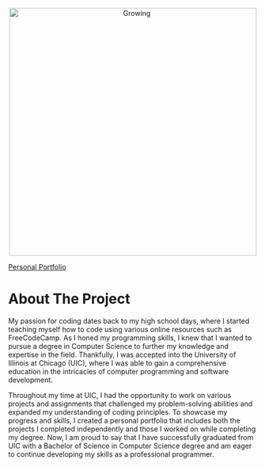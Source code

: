 <p align="center">
  <img src="https://raw.githubusercontent.com/AlexisRodriguezCS/alexisrodriguezcs.github.io/main/Images/Growing.jpg" alt="Growing" style="display:block;margin:auto;" height="500">
</p>

[Personal Portfolio](https://alexisrodriguezcs.github.io/)

# About The Project
My passion for coding dates back to my high school days, where I started teaching myself how to code using various online resources such as FreeCodeCamp. As I honed my programming skills, I knew that I wanted to pursue a degree in Computer Science to further my knowledge and expertise in the field. Thankfully, I was accepted into the University of Illinois at Chicago (UIC), where I was able to gain a comprehensive education in the intricacies of computer programming and software development.

Throughout my time at UIC, I had the opportunity to work on various projects and assignments that challenged my problem-solving abilities and expanded my understanding of coding principles. To showcase my progress and skills, I created a personal portfolio that includes both the projects I completed independently and those I worked on while completing my degree. Now, I am proud to say that I have successfully graduated from UIC with a Bachelor of Science in Computer Science degree and am eager to continue developing my skills as a professional programmer.
